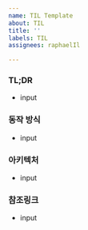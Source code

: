 ```yaml
---
name: TIL Template
about: TIL
title: ''
labels: TIL
assignees: raphaelIl

---
```


### TL;DR
- input

### 동작 방식
- input

### 아키텍처
- input

### 참조링크
- input
